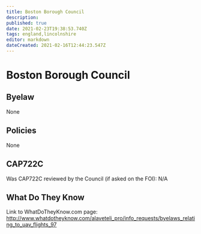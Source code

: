 ```yaml
---
title: Boston Borough Council
description: 
published: true
date: 2021-02-23T19:38:53.740Z
tags: england,lincolnshire
editor: markdown
dateCreated: 2021-02-16T12:44:23.547Z
---
```


# Boston Borough Council

## Byelaw
None

## Policies
None

## CAP722C

Was CAP722C reviewed by the Council (if asked on the FOI): N/A

## What Do They Know

Link to WhatDoTheyKnow.com page:
http://www.whatdotheyknow.com/alaveteli_pro/info_requests/byelaws_relating_to_uav_flights_97

